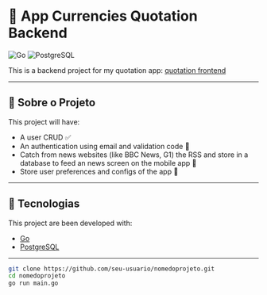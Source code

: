 # 🐹 App Currencies Quotation Backend

![Go](https://img.shields.io/badge/Go-00ADD8?style=for-the-badge&logo=go&logoColor=white)
![PostgreSQL](https://img.shields.io/badge/postgresql-4169e1?style=for-the-badge&logo=postgresql&logoColor=white)

This is a backend project for my quotation app: [quotation frontend](https://github.com/FernandoLucasDev/quotation_app)

---

## 🧠 Sobre o Projeto

This project will have: 
- A user CRUD  ✅
- An authentication using email and validation code 🔄️
- Catch from news websites (like BBC News, G1) the RSS and store in a database to feed an news screen on the mobile app 🔄️
- Store user preferences and configs of the app 🔄️

---

## 🚀 Tecnologias

This project are been developed with:

- [Go](https://golang.org/) 
- [PostgreSQL](https://www.postgresql.org/)

---
```bash
git clone https://github.com/seu-usuario/nomedoprojeto.git
cd nomedoprojeto
go run main.go
